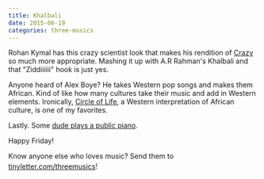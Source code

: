 ```yaml
---
title: Khalbali
date: 2015-06-19
categories: three-musics
---
```


Rohan Kymal has this crazy scientist look that makes his rendition of <a href="https://www.youtube.com/watch?v=UDnXNOIZ7EU">Crazy</a> so much more appropriate. Mashing it up with A.R Rahman's Khalbali and that "Ziddiiiiii" hook is just yes.

Anyone heard of Alex Boye? He takes Western pop songs and makes them African. Kind of like how many cultures take their music and add in Western elements. Ironically, <a href="https://www.youtube.com/watch?v=D68cUzqcTrg">Circle of Life</a>, a Western interpretation of African culture, is one of my favorites.

Lastly. Some <a href="https://www.youtube.com/watch?v=f8xmSlMb1dg">dude plays a public piano</a>.

Happy Friday!

Know anyone else who loves music? Send them to <a href="http://tinyletter.com/threemusics">tinyletter.com/threemusics</a><span style="color: rgb(85, 85, 85); font-size: 16px; font-style: normal; line-height: 24px;">!</span>
